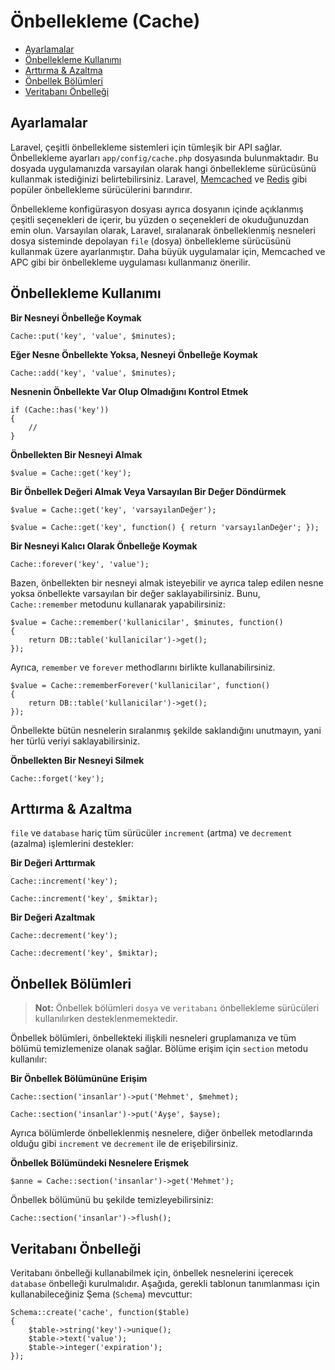 # Önbellekleme (Cache)

- [Ayarlamalar](#ayarlamalar)
- [Önbellekleme Kullanımı](#onbellekleme-kullanimi)
- [Arttırma & Azaltma](#arttirma-ve-azaltma)
- [Önbellek Bölümleri](#onbellek-bolumleri)
- [Veritabanı Önbelleği](#veritabani-onbellegi)

<a name="ayarlamalar"></a>
## Ayarlamalar

Laravel, çeşitli önbellekleme sistemleri için tümleşik bir API sağlar. Önbellekleme ayarları `app/config/cache.php` dosyasında bulunmaktadır. Bu dosyada uygulamanızda varsayılan olarak hangi önbellekleme sürücüsünü kullanmak istediğinizi belirtebilirsiniz. Laravel, [Memcached](http://memcached.org) ve [Redis](http://redis.io) gibi popüler önbellekleme sürücülerini barındırır.

Önbellekleme konfigürasyon dosyası ayrıca dosyanın içinde açıklanmış çeşitli seçenekleri de içerir, bu yüzden o seçenekleri de okuduğunuzdan emin olun. Varsayılan olarak, Laravel, sıralanarak önbelleklenmiş nesneleri dosya sisteminde depolayan `file` (dosya) önbellekleme sürücüsünü kullanmak üzere ayarlanmıştır. Daha büyük uygulamalar için, Memcached ve APC gibi bir önbellekleme uygulaması kullanmanız önerilir.

<a name="onbellekleme-kullanimi"></a>
## Önbellekleme Kullanımı

**Bir Nesneyi Önbelleğe Koymak**

	Cache::put('key', 'value', $minutes);

**Eğer Nesne Önbellekte Yoksa, Nesneyi Önbelleğe Koymak**

	Cache::add('key', 'value', $minutes);

**Nesnenin Önbellekte Var Olup Olmadığını Kontrol Etmek**

	if (Cache::has('key'))
	{
		//
	}

**Önbellekten Bir Nesneyi Almak**

	$value = Cache::get('key');

**Bir Önbellek Değeri Almak Veya Varsayılan Bir Değer Döndürmek**

	$value = Cache::get('key', 'varsayılanDeğer');

	$value = Cache::get('key', function() { return 'varsayılanDeğer'; });

**Bir Nesneyi Kalıcı Olarak Önbelleğe Koymak**

	Cache::forever('key', 'value');

Bazen, önbellekten bir nesneyi almak isteyebilir ve ayrıca talep edilen nesne yoksa önbellekte varsayılan bir değer saklayabilirsiniz. Bunu, `Cache::remember` metodunu kullanarak yapabilirsiniz:

	$value = Cache::remember('kullanicilar', $minutes, function()
	{
		return DB::table('kullanicilar')->get();
	});

Ayrıca, `remember` ve `forever` methodlarını birlikte kullanabilirsiniz.

	$value = Cache::rememberForever('kullanicilar', function()
	{
		return DB::table('kullanicilar')->get();
	});

Önbellekte bütün nesnelerin sıralanmış şekilde saklandığını unutmayın, yani her türlü veriyi saklayabilirsiniz.

**Önbellekten Bir Nesneyi Silmek**

	Cache::forget('key');

<a name="arttirma-ve-azaltma"></a>
## Arttırma & Azaltma

`file` ve `database` hariç tüm sürücüler `increment` (artma) ve `decrement` (azalma) işlemlerini destekler:

**Bir Değeri Arttırmak**

	Cache::increment('key');

	Cache::increment('key', $miktar);

**Bir Değeri Azaltmak**

	Cache::decrement('key');

	Cache::decrement('key', $miktar);

<a name="onbellek-bolumleri"></a>
## Önbellek Bölümleri

> **Not:** Önbellek bölümleri `dosya` ve `veritabanı` önbellekleme sürücüleri kullanılırken desteklenmemektedir.

Önbellek bölümleri, önbellekteki ilişkili nesneleri gruplamanıza ve tüm bölümü temizlemenize olanak sağlar.
Bölüme erişim için `section` metodu kullanılır:

**Bir Önbellek Bölümününe Erişim**

	Cache::section('insanlar')->put('Mehmet', $mehmet);

	Cache::section('insanlar')->put('Ayşe', $ayse);

Ayrıca bölümlerde önbelleklenmiş nesnelere, diğer önbellek metodlarında olduğu gibi `increment` ve `decrement` ile de erişebilirsiniz.

**Önbellek Bölümündeki Nesnelere Erişmek**

	$anne = Cache::section('insanlar')->get('Mehmet');

Önbellek bölümünü bu şekilde temizleyebilirsiniz:

	Cache::section('insanlar')->flush();

<a name="veritabani-onbellegi"></a>
## Veritabanı Önbelleği

Veritabanı önbelleği kullanabilmek için, önbellek nesnelerini içerecek `database` önbelleği kurulmalıdır. Aşağıda, gerekli tablonun tanımlanması için kullanabileceğiniz Şema (`Schema`) mevcuttur:

	Schema::create('cache', function($table)
	{
		$table->string('key')->unique();
		$table->text('value');
		$table->integer('expiration');
	});
